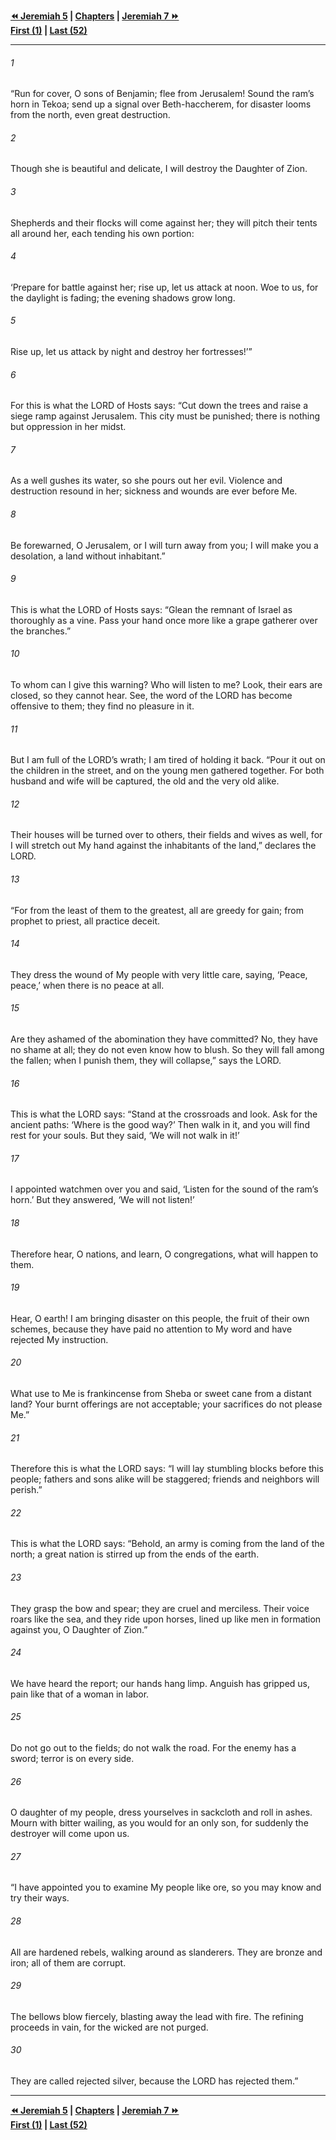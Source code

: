   
**[⏪ Jeremiah 5](./Jeremiah%205.md) | [Chapters](./_index.md) | [Jeremiah 7 ⏩](./Jeremiah%207.md)**  
**[First (1)](./Jeremiah%201.md) | [Last (52)](./Jeremiah%2052.md)**  
  
---  
  
###### 1  
“Run for cover, O sons of Benjamin; flee from Jerusalem! Sound the ram’s horn in Tekoa; send up a signal over Beth-haccherem, for disaster looms from the north, even great destruction.  
  
###### 2  
Though she is beautiful and delicate, I will destroy the Daughter of Zion.  
  
###### 3  
Shepherds and their flocks will come against her; they will pitch their tents all around her, each tending his own portion:  
  
###### 4  
‘Prepare for battle against her; rise up, let us attack at noon. Woe to us, for the daylight is fading; the evening shadows grow long.  
  
###### 5  
Rise up, let us attack by night and destroy her fortresses!’”  
  
###### 6  
For this is what the LORD of Hosts says: “Cut down the trees and raise a siege ramp against Jerusalem. This city must be punished; there is nothing but oppression in her midst.  
  
###### 7  
As a well gushes its water, so she pours out her evil. Violence and destruction resound in her; sickness and wounds are ever before Me.  
  
###### 8  
Be forewarned, O Jerusalem, or I will turn away from you; I will make you a desolation, a land without inhabitant.”  
  
###### 9  
This is what the LORD of Hosts says: “Glean the remnant of Israel as thoroughly as a vine. Pass your hand once more like a grape gatherer over the branches.”  
  
###### 10  
To whom can I give this warning? Who will listen to me? Look, their ears are closed, so they cannot hear. See, the word of the LORD has become offensive to them; they find no pleasure in it.  
  
###### 11  
But I am full of the LORD’s wrath; I am tired of holding it back. “Pour it out on the children in the street, and on the young men gathered together. For both husband and wife will be captured, the old and the very old alike.  
  
###### 12  
Their houses will be turned over to others, their fields and wives as well, for I will stretch out My hand against the inhabitants of the land,” declares the LORD.  
  
###### 13  
“For from the least of them to the greatest, all are greedy for gain; from prophet to priest, all practice deceit.  
  
###### 14  
They dress the wound of My people with very little care, saying, ‘Peace, peace,’ when there is no peace at all.  
  
###### 15  
Are they ashamed of the abomination they have committed? No, they have no shame at all; they do not even know how to blush. So they will fall among the fallen; when I punish them, they will collapse,” says the LORD.  
  
###### 16  
This is what the LORD says: “Stand at the crossroads and look. Ask for the ancient paths: ‘Where is the good way?’ Then walk in it, and you will find rest for your souls. But they said, ‘We will not walk in it!’  
  
###### 17  
I appointed watchmen over you and said, ‘Listen for the sound of the ram’s horn.’ But they answered, ‘We will not listen!’  
  
###### 18  
Therefore hear, O nations, and learn, O congregations, what will happen to them.  
  
###### 19  
Hear, O earth! I am bringing disaster on this people, the fruit of their own schemes, because they have paid no attention to My word and have rejected My instruction.  
  
###### 20  
What use to Me is frankincense from Sheba or sweet cane from a distant land? Your burnt offerings are not acceptable; your sacrifices do not please Me.”  
  
###### 21  
Therefore this is what the LORD says: “I will lay stumbling blocks before this people; fathers and sons alike will be staggered; friends and neighbors will perish.”  
  
###### 22  
This is what the LORD says: “Behold, an army is coming from the land of the north; a great nation is stirred up from the ends of the earth.  
  
###### 23  
They grasp the bow and spear; they are cruel and merciless. Their voice roars like the sea, and they ride upon horses, lined up like men in formation against you, O Daughter of Zion.”  
  
###### 24  
We have heard the report; our hands hang limp. Anguish has gripped us, pain like that of a woman in labor.  
  
###### 25  
Do not go out to the fields; do not walk the road. For the enemy has a sword; terror is on every side.  
  
###### 26  
O daughter of my people, dress yourselves in sackcloth and roll in ashes. Mourn with bitter wailing, as you would for an only son, for suddenly the destroyer will come upon us.  
  
###### 27  
“I have appointed you to examine My people like ore, so you may know and try their ways.  
  
###### 28  
All are hardened rebels, walking around as slanderers. They are bronze and iron; all of them are corrupt.  
  
###### 29  
The bellows blow fiercely, blasting away the lead with fire. The refining proceeds in vain, for the wicked are not purged.  
  
###### 30  
They are called rejected silver, because the LORD has rejected them.”  
  
  
---  
  
**[⏪ Jeremiah 5](./Jeremiah%205.md) | [Chapters](./_index.md) | [Jeremiah 7 ⏩](./Jeremiah%207.md)**  
**[First (1)](./Jeremiah%201.md) | [Last (52)](./Jeremiah%2052.md)**  
  
